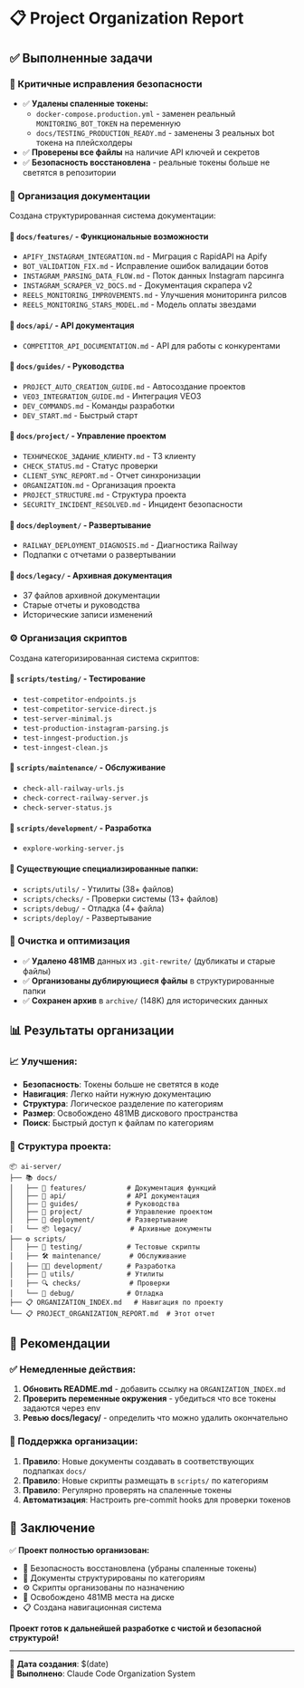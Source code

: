 # 📋 Project Organization Report

## ✅ Выполненные задачи

### 🔐 Критичные исправления безопасности

- ✅ **Удалены спаленные токены:**
  - `docker-compose.production.yml` - заменен реальный `MONITORING_BOT_TOKEN` на переменную
  - `docs/TESTING_PRODUCTION_READY.md` - заменены 3 реальных bot токена на плейсхолдеры
- ✅ **Проверены все файлы** на наличие API ключей и секретов
- ✅ **Безопасность восстановлена** - реальные токены больше не светятся в репозитории

### 📁 Организация документации

Создана структурированная система документации:

#### 📍 `docs/features/` - Функциональные возможности

- `APIFY_INSTAGRAM_INTEGRATION.md` - Миграция с RapidAPI на Apify
- `BOT_VALIDATION_FIX.md` - Исправление ошибок валидации ботов
- `INSTAGRAM_PARSING_DATA_FLOW.md` - Поток данных Instagram парсинга
- `INSTAGRAM_SCRAPER_V2_DOCS.md` - Документация скрапера v2
- `REELS_MONITORING_IMPROVEMENTS.md` - Улучшения мониторинга рилсов
- `REELS_MONITORING_STARS_MODEL.md` - Модель оплаты звездами

#### 📍 `docs/api/` - API документация

- `COMPETITOR_API_DOCUMENTATION.md` - API для работы с конкурентами

#### 📍 `docs/guides/` - Руководства

- `PROJECT_AUTO_CREATION_GUIDE.md` - Автосоздание проектов
- `VEO3_INTEGRATION_GUIDE.md` - Интеграция VEO3
- `DEV_COMMANDS.md` - Команды разработки
- `DEV_START.md` - Быстрый старт

#### 📍 `docs/project/` - Управление проектом

- `ТЕХНИЧЕСКОЕ_ЗАДАНИЕ_КЛИЕНТУ.md` - ТЗ клиенту
- `CHECK_STATUS.md` - Статус проверки
- `CLIENT_SYNC_REPORT.md` - Отчет синхронизации
- `ORGANIZATION.md` - Организация проекта
- `PROJECT_STRUCTURE.md` - Структура проекта
- `SECURITY_INCIDENT_RESOLVED.md` - Инцидент безопасности

#### 📍 `docs/deployment/` - Развертывание

- `RAILWAY_DEPLOYMENT_DIAGNOSIS.md` - Диагностика Railway
- Подпапки с отчетами о развертывании

#### 📍 `docs/legacy/` - Архивная документация

- 37 файлов архивной документации
- Старые отчеты и руководства
- Исторические записи изменений

### ⚙️ Организация скриптов

Создана категоризированная система скриптов:

#### 📍 `scripts/testing/` - Тестирование

- `test-competitor-endpoints.js`
- `test-competitor-service-direct.js`
- `test-server-minimal.js`
- `test-production-instagram-parsing.js`
- `test-inngest-production.js`
- `test-inngest-clean.js`

#### 📍 `scripts/maintenance/` - Обслуживание

- `check-all-railway-urls.js`
- `check-correct-railway-server.js`
- `check-server-status.js`

#### 📍 `scripts/development/` - Разработка

- `explore-working-server.js`

#### 📍 Существующие специализированные папки:

- `scripts/utils/` - Утилиты (38+ файлов)
- `scripts/checks/` - Проверки системы (13+ файлов)
- `scripts/debug/` - Отладка (4+ файла)
- `scripts/deploy/` - Развертывание

### 🧹 Очистка и оптимизация

- ✅ **Удалено 481MB** данных из `.git-rewrite/` (дубликаты и старые файлы)
- ✅ **Организованы дублирующиеся файлы** в структурированные папки
- ✅ **Сохранен архив** в `archive/` (148K) для исторических данных

## 📊 Результаты организации

### 📈 Улучшения:

- **Безопасность**: Токены больше не светятся в коде
- **Навигация**: Легко найти нужную документацию
- **Структура**: Логическое разделение по категориям
- **Размер**: Освобождено 481MB дискового пространства
- **Поиск**: Быстрый доступ к файлам по категориям

### 📂 Структура проекта:

```
📦 ai-server/
├── 📚 docs/
│   ├── 🚀 features/          # Документация функций
│   ├── 🔧 api/               # API документация
│   ├── 📖 guides/            # Руководства
│   ├── 🏢 project/           # Управление проектом
│   ├── 🚀 deployment/        # Развертывание
│   └── 📦 legacy/            # Архивные документы
├── ⚙️ scripts/
│   ├── 🧪 testing/           # Тестовые скрипты
│   ├── 🛠️ maintenance/       # Обслуживание
│   ├── 👨‍💻 development/      # Разработка
│   ├── 🔧 utils/             # Утилиты
│   ├── 🔍 checks/            # Проверки
│   └── 🐛 debug/             # Отладка
├── 📋 ORGANIZATION_INDEX.md   # Навигация по проекту
└── 📋 PROJECT_ORGANIZATION_REPORT.md  # Этот отчет
```

## 🎯 Рекомендации

### ✅ Немедленные действия:

1. **Обновить README.md** - добавить ссылку на `ORGANIZATION_INDEX.md`
2. **Проверить переменные окружения** - убедиться что все токены задаются через env
3. **Ревью docs/legacy/** - определить что можно удалить окончательно

### 🔄 Поддержка организации:

1. **Правило**: Новые документы создавать в соответствующих подпапках `docs/`
2. **Правило**: Новые скрипты размещать в `scripts/` по категориям
3. **Правило**: Регулярно проверять на спаленные токены
4. **Автоматизация**: Настроить pre-commit hooks для проверки токенов

## 🎉 Заключение

✅ **Проект полностью организован:**

- 🔐 Безопасность восстановлена (убраны спаленные токены)
- 📁 Документы структурированы по категориям
- ⚙️ Скрипты организованы по назначению
- 🧹 Освобождено 481MB места на диске
- 📋 Создана навигационная система

**Проект готов к дальнейшей разработке с чистой и безопасной структурой!**

---

📅 **Дата создания**: $(date)  
🤖 **Выполнено**: Claude Code Organization System

